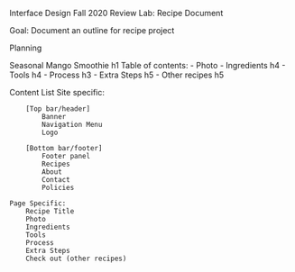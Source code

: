Interface Design Fall 2020
Review Lab: Recipe Document

Goal:
Document an outline for recipe project

Planning

Seasonal Mango Smoothie     h1
Table of contents:
    - Photo
    - Ingredients           h4
    - Tools                 h4
    - Process               h3
    - Extra Steps           h5
    - Other recipes         h5


Content List
    Site specific:
    
        [Top bar/header]
            Banner
            Navigation Menu
            Logo

        [Bottom bar/footer]
            Footer panel
            Recipes
            About
            Contact
            Policies

    Page Specific:
        Recipe Title
        Photo
        Ingredients           
        Tools                 
        Process               
        Extra Steps
        Check out (other recipes)
       